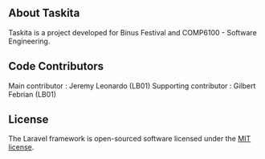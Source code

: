## About Taskita

Taskita is a project developed for Binus Festival and COMP6100 - Software Engineering.

## Code Contributors

Main contributor : Jeremy Leonardo (LB01)
Supporting contributor : Gilbert Febrian (LB01)

## License

The Laravel framework is open-sourced software licensed under the [MIT license](https://opensource.org/licenses/MIT).

